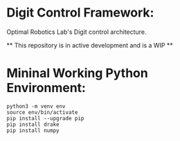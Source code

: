 # Digit Control Framework:
Optimal Robotics Lab's Digit control architecture.

** This repository is in active development and is a WIP **

# Mininal Working Python Environment:

```
python3 -m venv env
source env/bin/activate
pip install --upgrade pip
pip install drake
pip install numpy
```
